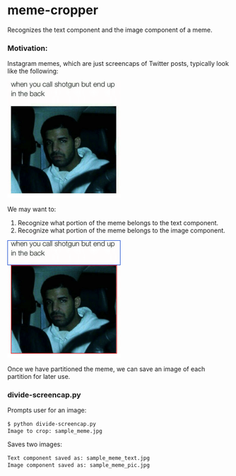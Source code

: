 # meme-cropper

Recognizes the text component and the image component of a meme. 

### Motivation: 
Instagram memes, which are just screencaps of Twitter posts, typically look like the following:

<img src="./docs/sample_meme.jpg" width="256px" alt="">

We may want to: 

1. Recognize what portion of the meme belongs to the text component.
2. Recognize what portion of the meme belongs to the image component.

<img src="./docs/sample_meme_contours.jpg" width="256px" alt="">

Once we have partitioned the meme, we can save an image of each partition for later use.

### divide-screencap.py

Prompts user for an image:

~~~
$ python divide-screencap.py
Image to crop: sample_meme.jpg
~~~

Saves two images:

~~~
Text component saved as: sample_meme_text.jpg
Image component saved as: sample_meme_pic.jpg
~~~





